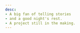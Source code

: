```yaml
---
desc:
- A big fan of telling stories
- and a good night's rest.
- A project still in the making. 
---
```

